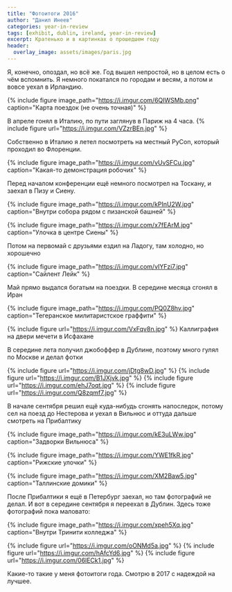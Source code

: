 ```yaml
---
title: "Фотоитоги 2016"
author: "Данил Инеев"
categories: year-in-review
tags: [exhibit, dublin, ireland, year-in-review]
excerpt: Кратенько и в картинках о прошедшем году
header:
  overlay_image: assets/images/paris.jpg
---
```

Я, конечно, опоздал, но всё же. Год вышел непростой, но в целом есть о чём вспомнить. Я немного покатался по городам и весям, а потом и вовсе уехал в Ирландию.

{% include figure image_path="https://i.imgur.com/6QIWSMb.png" caption="Карта поездок (не очень точная)" %}

В апреле гонял в Италию, по пути заглянув в Париж на 4 часа.
{% include figure url="https://i.imgur.com/VZzrBEn.jpg" %}

Собственно в Италию я летел посмотреть на местный PyCon, который проходил во Флоренции. 

{% include figure image_path="https://i.imgur.com/vUvSFCu.jpg" caption="Какая-то демонстрация робочих" %}

Перед началом конференции ещё немного посмотрел на Тоскану, и заехал в Пизу и Сиену. 

{% include figure image_path="https://i.imgur.com/kPInU2W.jpg" caption="Внутри собора рядом с пизанской башней" %}

{% include figure image_path="https://i.imgur.com/x7fEArM.jpg" caption="Улочка в центре Сиены" %}

Потом на первомай с друзьями ездил на Ладогу, там холодно, но хорошечно

{% include figure image_path="https://i.imgur.com/vIYFzi7.jpg" caption="Сайлент Лейк" %}

Май прямо выдался богатым на поездки. В середине месяца сгонял в Иран

{% include figure image_path="https://i.imgur.com/PQ0Z8hv.jpg" caption="Тегеранское милитаристское граффити" %}

{% include figure url="https://i.imgur.com/VxFqv8n.jpg" %}
Каллиграфия на двери мечети в Исфахане

В середине лета получил джобоффер в Дублине, поэтому много гулял по Москве и делал фотки

{% include figure url="https://i.imgur.com/jDtg8wD.jpg" %}
{% include figure url="https://i.imgur.com/B1JXjvk.jpg" %}
{% include figure url="https://i.imgur.com/ehJ7oqt.jpg" %}
{% include figure url="https://i.imgur.com/Q8zqmf7.jpg" %}

В начале сентября решил ещё куда-нибудь сгонять напоследок, потому сел на поезд до Нестерова и уехал в Вильнюс и оттуда дальше смотреть на Прибалтику

{% include figure image_path="https://i.imgur.com/kE3uLWw.jpg" caption="Задворки Вильнюса" %}

{% include figure image_path="https://i.imgur.com/YWE1fkR.jpg" caption="Рижские улочки" %}

{% include figure image_path="https://i.imgur.com/XM2Baw5.jpg" caption="Таллинские домики" %}

После Прибалтики я ещё в Петербург заехал, но там фотографий не делал. И вот в середине сентября я переехал в Дублин. Здесь тоже фотографий пока маловато:

{% include figure image_path="https://i.imgur.com/xpeh5Xq.jpg" caption="Внутри Тринити колледжа" %}

{% include figure url="https://i.imgur.com/oONMd5a.jpg" %}
{% include figure url="https://i.imgur.com/hAfcYd6.jpg" %}
{% include figure url="https://i.imgur.com/06lECk1.jpg" %}

Какие-то такие у меня фотоитоги года. Смотрю в 2017 с надеждой на лучшее.
